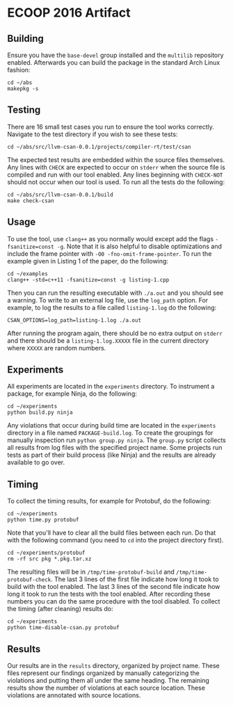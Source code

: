 # ECOOP 2016 Artifact

## Building

Ensure you have the `base-devel` group installed and the `multilib` repository
enabled. Afterwards you can build the package in the standard Arch Linux
fashion:

    cd ~/abs
    makepkg -s

## Testing

There are 16 small test cases you run to ensure the tool works correctly.
Navigate to the test directory if you wish to see these tests:

    cd ~/abs/src/llvm-csan-0.0.1/projects/compiler-rt/test/csan

The expected test results are embedded within the source files themselves. Any
lines with `CHECK` are expected to occur on `stderr` when the source file is
compiled and run with our tool enabled. Any lines beginning with `CHECK-NOT`
should not occur when our tool is used. To run all the tests do the following:

    cd ~/abs/src/llvm-csan-0.0.1/build
    make check-csan

## Usage

To use the tool, use `clang++` as you normally would except add the flags
`-fsanitize=const -g`. Note that it is also helpful to disable optimizations
and include the frame pointer with `-O0 -fno-omit-frame-pointer`. To run the
example given in Listing 1 of the paper, do the following:

    cd ~/examples
    clang++ -std=c++11 -fsanitize=const -g listing-1.cpp

Then you can run the resulting executable with `./a.out` and you should see a
warning. To write to an external log file, use the `log_path` option. For
example, to log the results to a file called `listing-1.log` do the following:

    CSAN_OPTIONS=log_path=listing-1.log ./a.out

After running the program again, there should be no extra output on `stderr`
and there should be a `listing-1.log.XXXXX` file in the current directory where
`XXXXX` are random numbers.

## Experiments

All experiments are located in the `experiments` directory. To instrument a
package, for example Ninja, do the following:

    cd ~/experiments
    python build.py ninja

Any violations that occur during build time are located in the `experiments`
directory in a file named `PACKAGE-build.log`. To create the groupings for
manually inspection run `python group.py ninja`. The `group.py` script collects
all results from log files with the specified project name. Some projects run
tests as part of their build process (like Ninja) and the results are already
available to go over.

## Timing

To collect the timing results, for example for Protobuf, do the following:

    cd ~/experiments
    python time.py protobuf

Note that you'll have to clear all the build files between each run. Do that
with the following command (you need to `cd` into the project directory first).

    cd ~/experiments/protobuf
    rm -rf src pkg *.pkg.tar.xz

The resulting files will be in `/tmp/time-protobuf-build` and
`/tmp/time-protobuf-check`. The last 3 lines of the first file indicate how
long it took to build with the tool enabled. The last 3 lines of the second
file indicate how long it took to run the tests with the tool enabled. After
recording these numbers you can do the same procedure with the tool disabled.
To collect the timing (after cleaning) results do:

    cd ~/experiments
    python time-disable-csan.py protobuf

## Results

Our results are in the `results` directory, organized by project name. These
files represent our findings organized by manually categorizing the violations
and putting them all under the same heading. The remaining results show the
number of violations at each source location. These violations are annotated
with source locations.
